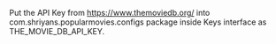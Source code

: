 Put the API Key from https://www.themoviedb.org/ into com.shriyans.popularmovies.configs package inside Keys interface as THE_MOVIE_DB_API_KEY.
